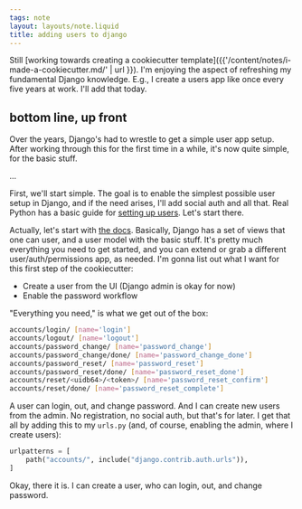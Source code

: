 ```yaml
---
tags: note
layout: layouts/note.liquid
title: adding users to django
---
```


Still [working towards creating a cookiecutter template]({{'/content/notes/i-made-a-cookiecutter.md/' | url }}).  I'm enjoying the aspect of refreshing my fundamental Django knowledge.  E.g., I create a users app like once every five years at work.  I'll add that today.

## bottom line, up front

Over the years, Django's had to wrestle to get a simple user app setup.  After working through this for the first time in a while, it's now quite simple, for the basic stuff.

...

First, we'll start simple.  The goal is to enable the simplest possible user setup in Django, and if the need arises, I'll add social auth and all that.  Real Python has a basic guide for [setting up users](https://realpython.com/django-user-management/).  Let's start there.

Actually, let's start with [the docs](https://docs.djangoproject.com/en/5.1/topics/auth/default/#using-the-views).  Basically, Django has a set of views that one can user, and a user model with the basic stuff.  It's pretty much everything you need to get started, and you can extend or grab a different user/auth/permissions app, as needed.  I'm gonna list out what I want for this first step of the cookiecutter:

- Create a user from the UI (Django admin is okay for now)
- Enable the password workflow

"Everything you need," is what we get out of the box:

```sh
accounts/login/ [name='login']
accounts/logout/ [name='logout']
accounts/password_change/ [name='password_change']
accounts/password_change/done/ [name='password_change_done']
accounts/password_reset/ [name='password_reset']
accounts/password_reset/done/ [name='password_reset_done']
accounts/reset/<uidb64>/<token>/ [name='password_reset_confirm']
accounts/reset/done/ [name='password_reset_complete']
```

A user can login, out, and change password. And I can create new users from the admin.  No registration, no social auth, but that's for later.  I get that all by adding this to my `urls.py` (and, of course, enabling the admin, where I create users):

```python
urlpatterns = [
    path("accounts/", include("django.contrib.auth.urls")),
]
```

Okay, there it is.  I can create a user, who can login, out, and change password.
